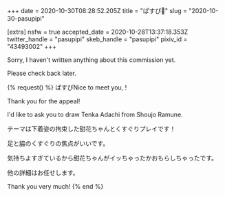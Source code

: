 +++
date = 2020-10-30T08:28:52.205Z
title = "ぱすぴ🔞"
slug = "2020-10-30-pasupipi"

[extra]
nsfw = true
accepted_date = 2020-10-28T13:37:18.353Z
twitter_handle = "pasupipi"
skeb_handle = "pasupipi"
pixiv_id = "43493002"
+++

Sorry, I haven't written anything about this commission yet.

Please check back later.

{% request() %}
ぱすぴNice to meet you, <TODO>!

Thank you for the appeal!

I'd like to ask you to draw Tenka Adachi from Shoujo Ramune.

テーマは下着姿の拘束した甜花ちゃんとくすぐりプレイです！

足と脇のくすぐりの焦点がいいです。

気持ちよすぎているから甜花ちゃんがイッちゃったかおもらしちゃったです。

他の詳細はお任せします。

Thank you very much!
{% end %}
